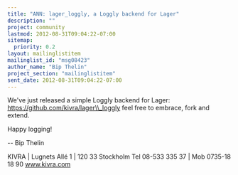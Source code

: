 ```yaml
---
title: "ANN: lager_loggly, a Loggly backend for Lager"
description: ""
project: community
lastmod: 2012-08-31T09:04:22-07:00
sitemap:
  priority: 0.2
layout: mailinglistitem
mailinglist_id: "msg08423"
author_name: "Bip Thelin"
project_section: "mailinglistitem"
sent_date: 2012-08-31T09:04:22-07:00
---
```



We've just released a simple Loggly backend for Lager: 
https://github.com/kivra/lager\\_loggly
feel free to embrace, fork and extend.

Happy logging!

--
Bip Thelin
 
KIVRA | Lugnets Allé 1 | 120 33 Stockholm
Tel 08-533 335 37 | Mob 0735-18 18 90
www.kivra.com
